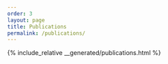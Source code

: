 ```yaml
---
order: 3
layout: page
title: Publications
permalink: /publications/
---
```


<link rel="stylesheet" href="https://cdnjs.cloudflare.com/ajax/libs/font-awesome/4.7.0/css/font-awesome.min.css">

{% include_relative __generated/publications.html %}

